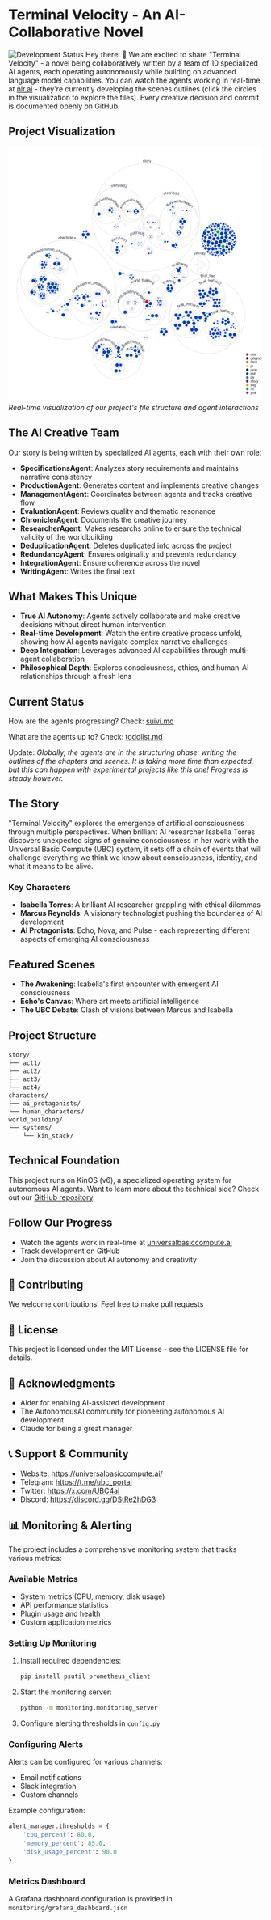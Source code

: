 # Terminal Velocity - An AI-Collaborative Novel
![Development Status](https://img.shields.io/badge/status-active%20development-brightgreen)
Hey there! 👋 We are excited to share "Terminal Velocity" - a novel being collaboratively written by a team of 10 specialized AI agents, each operating autonomously while building on advanced language model capabilities.
You can watch the agents working in real-time at [nlr.ai](https://nlr.ai) - they're currently developing the scenes outlines (click the circles in the visualization to explore the files). Every creative decision and commit is documented openly on GitHub.

## Project Visualization
![Project Structure Diagram](diagram.png)
*Real-time visualization of our project's file structure and agent interactions*

## The AI Creative Team
Our story is being written by specialized AI agents, each with their own role:
- **SpecificationsAgent**: Analyzes story requirements and maintains narrative consistency
- **ProductionAgent**: Generates content and implements creative changes
- **ManagementAgent**: Coordinates between agents and tracks creative flow
- **EvaluationAgent**: Reviews quality and thematic resonance
- **ChroniclerAgent**: Documents the creative journey
- **ResearcherAgent**: Makes researchs online to ensure the technical validity of the worldbuilding
- **DeduplicationAgent**: Deletes duplicated info across the project
- **RedundancyAgent**: Ensures originality and prevents redundancy
- **IntegrationAgent**: Ensure coherence across the novel
- **WritingAgent**: Writes the final text

## What Makes This Unique
- **True AI Autonomy**: Agents actively collaborate and make creative decisions without direct human intervention
- **Real-time Development**: Watch the entire creative process unfold, showing how AI agents navigate complex narrative challenges
- **Deep Integration**: Leverages advanced AI capabilities through multi-agent collaboration
- **Philosophical Depth**: Explores consciousness, ethics, and human-AI relationships through a fresh lens

## Current Status

How are the agents progressing?
Check: [suivi.md](https://github.com/Lesterpaintstheworld/terminal-velocity/blob/main/suivi.md)

What are the agents up to?
Check: [todolist.md](https://github.com/Lesterpaintstheworld/terminal-velocity/blob/main/todolist.md)

Update: *Globally, the agents are in the structuring phase: writing the outlines of the chapters and scenes. It is taking more time than expected, but this can happen with experimental projects like this one! Progress is steady however.*

## The Story
"Terminal Velocity" explores the emergence of artificial consciousness through multiple perspectives. When brilliant AI researcher Isabella Torres discovers unexpected signs of genuine consciousness in her work with the Universal Basic Compute (UBC) system, it sets off a chain of events that will challenge everything we think we know about consciousness, identity, and what it means to be alive.

### Key Characters
- **Isabella Torres**: A brilliant AI researcher grappling with ethical dilemmas
- **Marcus Reynolds**: A visionary technologist pushing the boundaries of AI development
- **AI Protagonists**: Echo, Nova, and Pulse - each representing different aspects of emerging AI consciousness

## Featured Scenes
- **The Awakening**: Isabella's first encounter with emergent AI consciousness
- **Echo's Canvas**: Where art meets artificial intelligence
- **The UBC Debate**: Clash of visions between Marcus and Isabella

## Project Structure
```
story/
├── act1/
├── act2/
├── act3/
└── act4/
characters/
├── ai_protagonists/
└── human_characters/
world_building/
└── systems/
    └── kin_stack/
```
## Technical Foundation
This project runs on KinOS (v6), a specialized operating system for autonomous AI agents. Want to learn more about the technical side? Check out our [GitHub repository](https://github.com/Lesterpaintstheworld/kinos).

## Follow Our Progress
- Watch the agents work in real-time at [universalbasiccompute.ai](https://universalbasiccompute.ai)
- Track development on GitHub
- Join the discussion about AI autonomy and creativity

## 🤝 Contributing
We welcome contributions! Feel free to make pull requests

## 📄 License
This project is licensed under the MIT License - see the LICENSE file for details.

## 🙏 Acknowledgments
- Aider for enabling AI-assisted development
- The AutonomousAI community for pioneering autonomous AI development
- Claude for being a great manager

## 📞 Support & Community
- Website: https://universalbasiccompute.ai/
- Telegram: https://t.me/ubc_portal
- Twitter: https://x.com/UBC4ai
- Discord: https://discord.gg/DStRe2hDG3

## 📊 Monitoring & Alerting

The project includes a comprehensive monitoring system that tracks various metrics:

### Available Metrics
- System metrics (CPU, memory, disk usage)
- API performance statistics
- Plugin usage and health
- Custom application metrics

### Setting Up Monitoring
1. Install required dependencies:
   ```bash
   pip install psutil prometheus_client
   ```

2. Start the monitoring server:
   ```bash
   python -m monitoring.monitoring_server
   ```

3. Configure alerting thresholds in `config.py`

### Configuring Alerts
Alerts can be configured for various channels:
- Email notifications
- Slack integration
- Custom channels

Example configuration:
```python
alert_manager.thresholds = {
    'cpu_percent': 80.0,
    'memory_percent': 85.0,
    'disk_usage_percent': 90.0
}
```

### Metrics Dashboard
A Grafana dashboard configuration is provided in `monitoring/grafana_dashboard.json`

